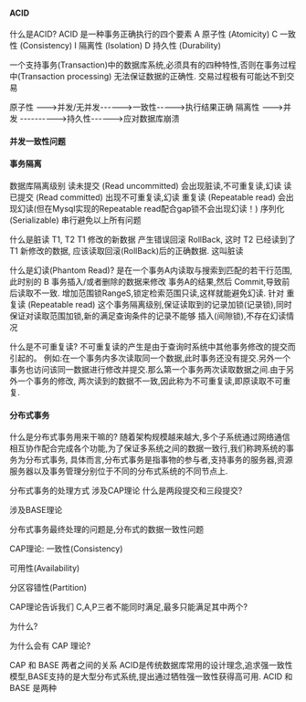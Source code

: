 #### ACID
什么是ACID?
ACID 是一种事务正确执行的四个要素
A 原子性 (Atomicity)
C 一致性 (Consistency)
I 隔离性 (Isolation)
D 持久性 (Durability)

一个支持事务(Transaction)中的数据库系统,必须具有的四种特性,否则在事务过程中(Transaction processing) 无法保证数据的正确性.
交易过程极有可能达不到交易

原子性  --->并发/无并发------>一致性----->执行结果正确
隔离性  --->并发 ---------->持久性------>应对数据库崩溃


#### 并发一致性问题

#### 事务隔离
数据库隔离级别
读未提交 (Read uncommitted)
  会出现脏读,不可重复读,幻读
读已提交 (Read committed)
   出现不可重复读,幻读
重复读 (Repeatable read)
   会出现幻读(但在Mysql实现的Repeatable read配合gap锁不会出现幻读！)
序列化 (Serializable)
    串行避免以上所有问题

什么是脏读 T1, T2
T1 修改的新数据 产生错误回滚 RollBack, 这时 T2 已经读到了 T1 新修改的数据, 应该读取回滚(RollBack)后的正确数据. 这叫脏读

什么是幻读(Phantom Read)?
是在一个事务A内读取与搜索到匹配的若干行范围,此时别的 B 事务插入/或者删除的数据来修改 事务A的结果,然后 Commit,导致前后读取不一致.
增加范围锁RangeS,锁定检索范围只读,这样就能避免幻读.
针对 重复读 (Repeatable read) 这个事务隔离级别,保证读取到的记录加锁(记录锁),同时保证对读取范围加锁,新的满足查询条件的记录不能够
插入(间隙锁),不存在幻读情况


什么是不可重复读?
不可重复读的产生是由于查询时系统中其他事务修改的提交而引起的。
例如:在一个事务内多次读取同一个数据,此时事务还没有提交.另外一个事务也访问该同一数据进行修改并提交.那么第一个事务两次读取数据之间.由于另外一个事务的修改,
两次读到的数据不一致,因此称为不可重复读,即原读取不可重复.


#### 分布式事务
什么是分布式事务用来干嘛的?
随着架构规模越来越大,多个子系统通过网络通信相互协作配合完成各个功能,为了保证多系统之间的数据一致行,我们称跨系统的事务为分布式事务,
具体而言,分布式事务是指事物的参与者,支持事务的服务器,资源服务器以及事务管理分别位于不同的分布式系统的不同节点上.

分布式事务的处理方式
涉及CAP理论
什么是两段提交和三段提交?

涉及BASE理论

分布式事务最终处理的问题是,分布式的数据一致性问题

CAP理论:
一致性(Consistency)

可用性(Availability)

分区容错性(Partition)

CAP理论告诉我们 C,A,P三者不能同时满足,最多只能满足其中两个?

为什么?

为什么会有 CAP 理论?

CAP 和 BASE 两者之间的关系
ACID是传统数据库常用的设计理念,追求强一致性模型,BASE支持的是大型分布式系统,提出通过牺牲强一致性获得高可用.
ACID 和 BASE 是两种 
